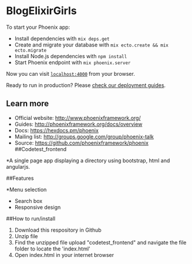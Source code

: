 # BlogElixirGirls

To start your Phoenix app:

  * Install dependencies with `mix deps.get`
  * Create and migrate your database with `mix ecto.create && mix ecto.migrate`
  * Install Node.js dependencies with `npm install`
  * Start Phoenix endpoint with `mix phoenix.server`

Now you can visit [`localhost:4000`](http://localhost:4000) from your browser.

Ready to run in production? Please [check our deployment guides](http://www.phoenixframework.org/docs/deployment).

## Learn more

  * Official website: http://www.phoenixframework.org/
  * Guides: http://phoenixframework.org/docs/overview
  * Docs: https://hexdocs.pm/phoenix
  * Mailing list: http://groups.google.com/group/phoenix-talk
  * Source: https://github.com/phoenixframework/phoenix
##Codetest_frontend

*A single page app displaying a directory using bootstrap, html and angularjs.

##Features

*Menu selection
* Search box
* Responsive design

##How to run/install
1. Download this respository in Github
2. Unzip file
3. Find the unzipped file upload "codetest_frontend" and
navigate the file folder to locate the 'index.html'
4. Open index.html in your internet browser
